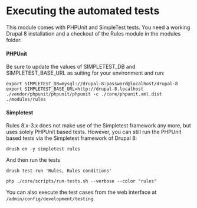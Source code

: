 # Executing the automated tests

This module comes with PHPUnit and SimpleTest tests. You need a working Drupal 8
installation and a checkout of the Rules module in the modules folder.

#### PHPUnit

Be sure to update the values of SIMPLETEST_DB and SIMPLETEST_BASE_URL as suiting for your environment and run:

    export SIMPLETEST_DB=mysql://drupal-8:password@localhost/drupal-8
    export SIMPLETEST_BASE_URL=http://drupal-8.localhost
    ./vendor/phpunit/phpunit/phpunit -c ./core/phpunit.xml.dist ./modules/rules

#### Simpletest

Rules 8.x-3.x does not make use of the Simpletest framework any more, but uses solely PHPUnit based tests. However, you can still run the PHPUnit based tests via the Simpletest framework of Drupal 8:

    drush en -y simpletest rules

And then run the tests

    drush test-run 'Rules, Rules conditions'

    php ./core/scripts/run-tests.sh --verbose --color "rules"

You can also execute the test cases from the web interface at ``/admin/config/development/testing``.
